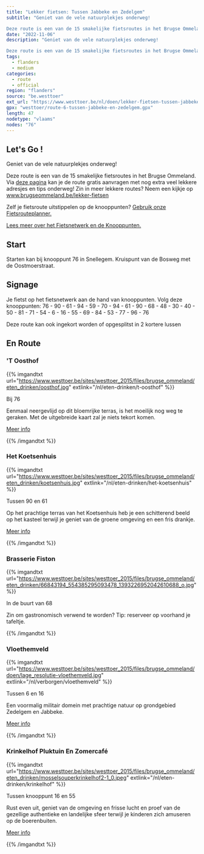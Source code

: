 ```yaml
---
title: "Lekker fietsen: Tussen Jabbeke en Zedelgem"
subtitle: "Geniet van de vele natuurplekjes onderweg!

Deze route is een van de 15 smakelijke fietsroutes in het Brugse Ommeland"
date: "2022-11-06"
description: "Geniet van de vele natuurplekjes onderweg!

Deze route is een van de 15 smakelijke fietsroutes in het Brugse Ommeland" 
tags:
  - flanders
  - medium
categories: 
  - route
  - official
region: "flanders"
source: "be.westtoer"
ext_url: "https://www.westtoer.be/nl/doen/lekker-fietsen-tussen-jabbeke-en-zedelgem"
gpx: "westtoer/route-6-tussen-jabbeke-en-zedelgem.gpx"
length: 47
nodetype: "vlaams"
nodes: "76"
---
```


## Let's Go !

Geniet van de vele natuurplekjes onderweg!

Deze route is een van de 15 smakelijke fietsroutes in het Brugse Ommeland. Via [deze pagina](https://www.westtoer.be/nl/tussen-jabbeke-en-zedelgem) kan je de route gratis aanvragen met nog extra veel lekkere adresjes en tips onderweg! Zin in meer lekkere routes? Neem een kijkje op www.brugseommeland.be/lekker-fietsen 

Zelf je fietsroute uitstippelen op de knooppunten? [Gebruik onze Fietsrouteplanner.](https://www.westtoer.be/nl/fietsrouteplanner)

[Lees meer over het Fietsnetwerk en de Knooppunten.](https://www.westtoer.be/nl/inspiratie/fietsnetwerk)

## Start 

Starten kan bij knooppunt 76 in Snellegem. Kruispunt van de Bosweg met de Oostmoerstraat.

## Signage

Je fietst op het fietsnetwerk aan de hand van knooppunten. Volg deze knooppunten: 76 - 90 - 61 - 94 - 59 - 70 - 94 - 61 - 90 - 68 - 48 - 30 - 40 - 50 - 81 - 71 - 54 - 6 - 16 - 55 - 69 - 84 - 53 - 77 - 96 - 76

Deze route kan ook ingekort worden of opgesplitst in 2 kortere lussen

## En Route

### 'T Oosthof

{{% imgandtxt url="https://www.westtoer.be/sites/westtoer_2015/files/brugse_ommeland/eten_drinken/oosthof.jpg" extlink="/nl/eten-drinken/t-oosthof" %}}

Bij 76

Eenmaal neergevlijd op dit bloemrijke terras, is het moeilijk nog weg te geraken. Met de uitgebreide kaart zal je niets tekort komen.

[Meer info](https://www.westtoer.be/nl/eten-drinken/t-oosthof)

{{% /imgandtxt %}}

### Het Koetsenhuis

{{% imgandtxt url="https://www.westtoer.be/sites/westtoer_2015/files/brugse_ommeland/eten_drinken/koetsenhuis.jpg" extlink="/nl/eten-drinken/het-koetsenhuis" %}}

Tussen 90 en 61

Op het prachtige terras van het Koetsenhuis heb je een schitterend beeld op het kasteel terwijl je geniet van de groene omgeving en een fris drankje.

[Meer info](https://www.westtoer.be/nl/eten-drinken/het-koetsenhuis)

{{% /imgandtxt %}}

### Brasserie Fiston

{{% imgandtxt url="https://www.westtoer.be/sites/westtoer_2015/files/brugse_ommeland/eten_drinken/66843194_554385295093478_1393226952042610688_o.jpg" %}}

In de buurt van 68

Zin om gastronomisch verwend te worden? Tip: reserveer op voorhand je tafeltje.

{{% /imgandtxt %}}

### Vloethemveld

{{% imgandtxt url="https://www.westtoer.be/sites/westtoer_2015/files/brugse_ommeland/doen/lage_resolutie-vloethemveld.jpg" extlink="/nl/verborgen/vloethemveld" %}}

Tussen 6 en 16

Een voormalig militair domein met prachtige natuur op grondgebied Zedelgem en Jabbeke.

[Meer info](https://www.westtoer.be/nl/verborgen/vloethemveld)

{{% /imgandtxt %}}

### Krinkelhof Pluktuin En Zomercafé

{{% imgandtxt url="https://www.westtoer.be/sites/westtoer_2015/files/brugse_ommeland/eten_drinken/mosselsouperkrinkelhof2-1_0.jpeg" extlink="/nl/eten-drinken/krinkelhof" %}}

Tussen knooppunt 16 en 55

Rust even uit, geniet van de omgeving en frisse lucht en proef van de gezellige authentieke en landelijke sfeer terwijl je kinderen zich amuseren op de boerenbuiten.

[Meer info](https://www.westtoer.be/nl/eten-drinken/krinkelhof)

{{% /imgandtxt %}}
